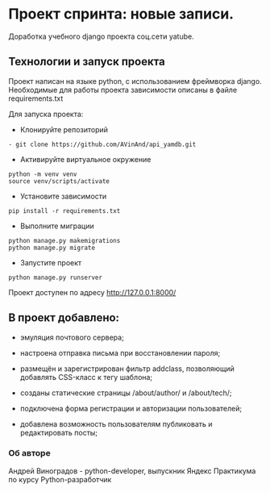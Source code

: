 # Проект спринта: новые записи.

Доработка учебного django проекта соц.сети yatube.

## Технологии и запуск проекта

Проект написан на языке python, с использованием фреймворка django. 
Необходимые для работы проекта зависимости описаны в файле requirements.txt

Для запуска проекта:
- Клонируйте репозиторий
``` 
- git clone https://github.com/AVinAnd/api_yamdb.git 
```
- Активируйте виртуальное окружение 

```
python -m venv venv
source venv/scripts/activate
```
- Установите зависимости

``` 
pip install -r requirements.txt
```
- Выполните миграции 
```
python manage.py makemigrations
python manage.py migrate
```
- Запустите проект
```
python manage.py runserver
```

Проект доступен по адресу http://127.0.0.1:8000/

## В проект добавлено:
- эмуляция почтового сервера; 

- настроена отправка письма при восстановлении пароля;

- размещён и зарегистрирован фильтр addclass, позволяющий добавлять CSS-класс к тегу шаблона;

- созданы статические страницы /about/author/ и /about/tech/;

- подключена форма регистрации и авторизации пользователей;

- добавлена возможность пользователям публиковать и редактировать посты;

### Об авторе
Андрей Виноградов - python-developer, выпускник Яндекс Практикума по курсу Python-разработчик
